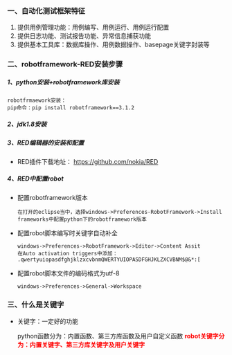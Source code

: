 ### 一、自动化测试框架特征

1. 提供用例管理功能：用例编写、用例运行、用例运行配置
2. 提供日志功能、测试报告功能、异常信息捕获功能
3. 提供基本工具库：数据库操作、用例数据操作、basepage关键字封装等

### 二、robotframework-RED安装步骤

##### 1、python安装+robotframework库安装

```
robotfrmaework安装：
pip命令：pip install robotframework==3.1.2
```

##### 2、jdk1.8安装

##### 3、RED编辑器的安装和配置

- RED插件下载地址： https://github.com/nokia/RED 


##### 4、RED中配置robot

- 配置robotframework版本

  ```
  在打开的eclipse当中，选择windows->Preferences-RobotFramework->Install frameworks中配置python下的robotframework版本
  ```

- 配置robot脚本编写时关键字自动补全

  ```
  windows->Preferences->RobotFramework->Editor->Content Assit
  在Auto activation triggers中添加：
  .qwertyuiopasdfghjklzxcvbnmQWERTYUIOPASDFGHJKLZXCVBNM$@&*:[
  ```

- 配置robot脚本文件的编码格式为utf-8

  ```
  windows->Preferences->General->Workspace
  ```

### 三、什么是关键字

- 关键字：一定好的功能

  python函数分为：内置函数、第三方库函数及用户自定义函数
  <font color='red'>**robot关键字分为：内置关键字、第三方库关键字及用户关键字**</font>

